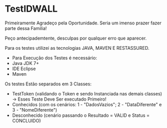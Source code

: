 # TestIDWALL
Primeiramente Agradeço pela Oportunidade.
Seria um imenso prazer fazer parte dessa Familia!

Peço antecipademtente, desculpas por qualquer erro que aparecer.

Para os testes utilizei as tecnologias JAVA, MAVEN E RESTASSURED.

- Para Execução dos Testes é necessário:
- Java JDK 7+
- IDE Eclipse
- Maven

Os testes Estão separados em 3 Classes:

- TestToken (validando o Token e sendo Instanciada nas demais classes) -> Esses Teste Deve Ser executado Primeiro!
- Conhecidos (com os cenários: 1 - "DadosVazios"; 2 - "DataDiferente" e 3 - "NomeDiferente")
- Desconhecido (cenário passando o Resultado = VALID e Status = CONCLUIDO)

